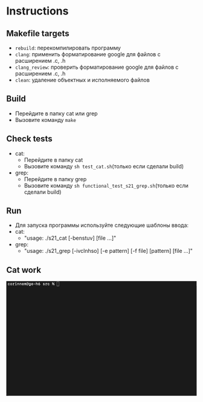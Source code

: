 # Instructions
## Makefile targets
- `rebuild`: перекомпилировать программу
- `clang`: применить форматирование google для файлов с расширением .c, .h
- `clang_review`: проверить форматирование google для файлов с расширением .c, .h
- `clean`: удаление объектных и исполняемого файлов

## Build
- Перейдите в папку cat или grep
- Вызовите команду `make`

## Check tests
- cat:
  - Перейдите в папку cat
  - Вызовите команду `sh test_cat.sh`(только если сделали build)
- grep:
  - Перейдите в папку grep
  - Вызовите команду `sh functional_test_s21_grep.sh`(только если сделали build)

## Run
- Для запуска программы используйте следующие шаблоны ввода:
- cat:
  - "usage: ./s21_cat [-benstuv] [file ...]"
- grep:
  - "usage: ./s21_grep [-ivclnhso] [-e pattern] [-f file] [pattern] [file ...]"

## Cat work
![](https://github.com/Yusuf-corinnem/SimpleBashUtils/blob/main/cat%20build%20and%20run.gif)
